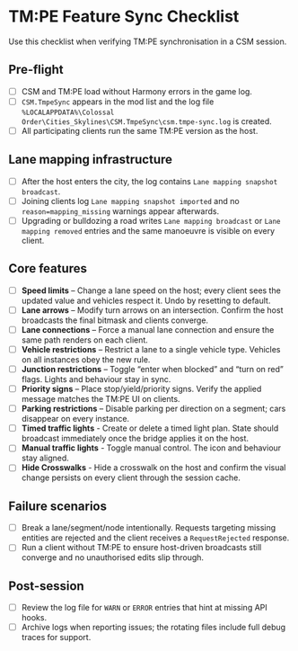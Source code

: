 # TM:PE Feature Sync Checklist

Use this checklist when verifying TM:PE synchronisation in a CSM session.

## Pre-flight

- [ ] CSM and TM:PE load without Harmony errors in the game log.
- [ ] `CSM.TmpeSync` appears in the mod list and the log file `%LOCALAPPDATA%\Colossal Order\Cities_Skylines\CSM.TmpeSync\csm.tmpe-sync.log` is created.
- [ ] All participating clients run the same TM:PE version as the host.

## Lane mapping infrastructure

- [ ] After the host enters the city, the log contains `Lane mapping snapshot broadcast`.
- [ ] Joining clients log `Lane mapping snapshot imported` and no `reason=mapping_missing` warnings appear afterwards.
- [ ] Upgrading or bulldozing a road writes `Lane mapping broadcast` or `Lane mapping removed` entries and the same manoeuvre is visible on every client.

## Core features

- [ ] **Speed limits** – Change a lane speed on the host; every client sees the updated value and vehicles respect it. Undo by resetting to default.
- [ ] **Lane arrows** – Modify turn arrows on an intersection. Confirm the host broadcasts the final bitmask and clients converge.
- [ ] **Lane connections** – Force a manual lane connection and ensure the same path renders on each client.
- [ ] **Vehicle restrictions** – Restrict a lane to a single vehicle type. Vehicles on all instances obey the new rule.
- [ ] **Junction restrictions** – Toggle “enter when blocked” and “turn on red” flags. Lights and behaviour stay in sync.
- [ ] **Priority signs** – Place stop/yield/priority signs. Verify the applied message matches the TM:PE UI on clients.
- [ ] **Parking restrictions** – Disable parking per direction on a segment; cars disappear on every instance.
- [ ] **Timed traffic lights** - Create or delete a timed light plan. State should broadcast immediately once the bridge applies it on the host.
- [ ] **Manual traffic lights** - Toggle manual control. The icon and behaviour stay aligned.
- [ ] **Hide Crosswalks** - Hide a crosswalk on the host and confirm the visual change persists on every client through the session cache.

## Failure scenarios

- [ ] Break a lane/segment/node intentionally. Requests targeting missing entities are rejected and the client receives a `RequestRejected` response.
- [ ] Run a client without TM:PE to ensure host-driven broadcasts still converge and no unauthorised edits slip through.

## Post-session

- [ ] Review the log file for `WARN` or `ERROR` entries that hint at missing API hooks.
- [ ] Archive logs when reporting issues; the rotating files include full debug traces for support.
